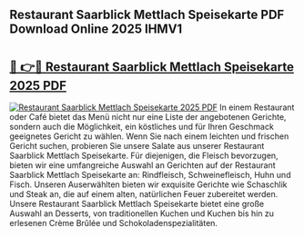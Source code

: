 ## Restaurant Saarblick Mettlach Speisekarte PDF Download Online 2025 lHMV1

# <h2><a href="http://gcd14ye.nevu.top/?p=Restaurant+Saarblick+Mettlach+Speisekarte">🔗 👉🔴 Restaurant Saarblick Mettlach Speisekarte 2025 PDF</a></h2>

[![Restaurant Saarblick Mettlach Speisekarte 2025 PDF](https://i.imgur.com/dBaPXMq.png)](http://gcd14ye.nevu.top/?p=Restaurant+Saarblick+Mettlach+Speisekarte)
In einem Restaurant oder Café bietet das Menü nicht nur eine Liste der angebotenen Gerichte, sondern auch die Möglichkeit, ein köstliches und für Ihren Geschmack geeignetes Gericht zu wählen. Wenn Sie nach einem leichten und frischen Gericht suchen, probieren Sie unsere Salate aus unserer Restaurant Saarblick Mettlach Speisekarte. Für diejenigen, die Fleisch bevorzugen, bieten wir eine umfangreiche Auswahl an Gerichten auf der Restaurant Saarblick Mettlach Speisekarte an: Rindfleisch, Schweinefleisch, Huhn und Fisch. Unseren Auserwählten bieten wir exquisite Gerichte wie Schaschlik und Steak an, die auf einem alten, natürlichen Feuer zubereitet werden. Unsere Restaurant Saarblick Mettlach Speisekarte bietet eine große Auswahl an Desserts, von traditionellen Kuchen und Kuchen bis hin zu erlesenen Crème Brûlée und Schokoladenspezialitäten.
